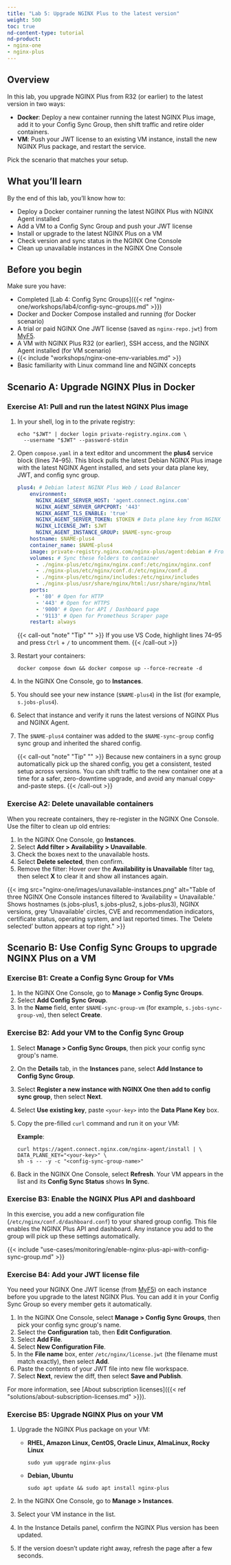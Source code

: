 ```yaml
---
title: "Lab 5: Upgrade NGINX Plus to the latest version"
weight: 500
toc: true
nd-content-type: tutorial
nd-product: 
- nginx-one
- nginx-plus
---
```


## Overview

In this lab, you upgrade NGINX Plus from R32 (or earlier) to the latest version in two ways:

- **Docker**: Deploy a new container running the latest NGINX Plus image, add it to your Config Sync Group, then shift traffic and retire older containers.  
- **VM**: Push your JWT license to an existing VM instance, install the new NGINX Plus package, and restart the service.

Pick the scenario that matches your setup.

## What you’ll learn

By the end of this lab, you’ll know how to:

- Deploy a Docker container running the latest NGINX Plus with NGINX Agent installed
- Add a VM to a Config Sync Group and push your JWT license  
- Install or upgrade to the latest NGINX Plus on a VM  
- Check version and sync status in the NGINX One Console  
- Clean up unavailable instances in the NGINX One Console  

## Before you begin

Make sure you have:

- Completed [Lab 4: Config Sync Groups]({{< ref "nginx-one/workshops/lab4/config-sync-groups.md" >}})  
- Docker and Docker Compose installed and running (for Docker scenario)
- A trial or paid NGINX One JWT license (saved as `nginx-repo.jwt`) from [MyF5](https://my.f5.com/manage/s/). 
- A VM with NGINX Plus R32 (or earlier), SSH access, and the NGINX Agent installed (for VM scenario)  
- {{< include "workshops/nginx-one-env-variables.md" >}}
- Basic familiarity with Linux command line and NGINX concepts

## Scenario A: Upgrade NGINX Plus in Docker

### Exercise A1: Pull and run the latest NGINX Plus image

1. In your shell, log in to the private registry:  

   ```shell
   echo "$JWT" | docker login private-registry.nginx.com \
     --username "$JWT" --password-stdin
   ```

2. Open `compose.yaml` in a text editor and uncomment the **plus4** service block (lines 74–95). This block pulls the latest Debian NGINX Plus image with the latest NGINX Agent installed, and sets your data plane key, JWT, and config sync group.

   ```yaml
   plus4: # Debian latest NGINX Plus Web / Load Balancer
       environment:
         NGINX_AGENT_SERVER_HOST: 'agent.connect.nginx.com'
         NGINX_AGENT_SERVER_GRPCPORT: '443'
         NGINX_AGENT_TLS_ENABLE: 'true'
         NGINX_AGENT_SERVER_TOKEN: $TOKEN # Data plane key from NGINX One Console
         NGINX_LICENSE_JWT: $JWT
         NGINX_AGENT_INSTANCE_GROUP: $NAME-sync-group
       hostname: $NAME-plus4
       container_name: $NAME-plus4
       image: private-registry.nginx.com/nginx-plus/agent:debian # From NGINX Private Registry
       volumes: # Sync these folders to container
         - ./nginx-plus/etc/nginx/nginx.conf:/etc/nginx/nginx.conf
         - ./nginx-plus/etc/nginx/conf.d:/etc/nginx/conf.d
         - ./nginx-plus/etc/nginx/includes:/etc/nginx/includes
         - ./nginx-plus/usr/share/nginx/html:/usr/share/nginx/html
       ports:
         - '80' # Open for HTTP
         - '443' # Open for HTTPS
         - '9000' # Open for API / Dashboard page
         - '9113' # Open for Prometheus Scraper page
       restart: always
   ```

   {{< call-out "note" "Tip" "" >}} If you use VS Code, highlight lines 74–95 and press `Ctrl` + `/` to uncomment them. {{< /call-out >}}

3. Restart your containers:

   ```shell
   docker compose down && docker compose up --force-recreate -d
   ```

4. In the NGINX One Console, go to **Instances**.
5. You should see your new instance (`$NAME-plus4`) in the list (for example, `s.jobs-plus4`).
6. Select that instance and verify it runs the latest versions of NGINX Plus and NGINX Agent.
7. The `$NAME-plus4` container was added to the `$NAME-sync-group` config sync group and inherited the shared config.  

   {{< call-out "note" "Tip" "" >}} Because new containers in a sync group automatically pick up the shared config, you get a consistent, tested setup across versions. You can shift traffic to the new container one at a time for a safer, zero-downtime upgrade, and avoid any manual copy-and-paste steps. {{< /call-out >}}

### Exercise A2: Delete unavailable containers

When you recreate containers, they re-register in the NGINX One Console. Use the filter to clean up old entries:

1. In the NGINX One Console, go **Instances**.
2. Select **Add filter > Availability > Unavailable**.
3. Check the boxes next to the unavailable hosts.
4. Select **Delete selected**, then confirm.
5. Remove the filter: Hover over the **Availability is Unavailable** filter tag, then select **X** to clear it and show all instances again.

<span style="display: inline-block;">
{{< img src="nginx-one/images/unavailable-instances.png"
    alt="Table of three NGINX One Console instances filtered to ‘Availability = Unavailable.’ Shows hostnames (s.jobs-plus1, s.jobs-plus2, s.jobs-plus3), NGINX versions, grey ‘Unavailable’ circles, CVE and recommendation indicators, certificate status, operating system, and last reported times. The ‘Delete selected’ button appears at top right." >}}
</span>

## Scenario B: Use Config Sync Groups to upgrade NGINX Plus on a VM

### Exercise B1: Create a Config Sync Group for VMs

1. In the NGINX One Console, go to **Manage > Config Sync Groups**.  
2. Select **Add Config Sync Group**.  
3. In the **Name** field, enter `$NAME-sync-group-vm` (for example, `s.jobs-sync-group-vm`), then select **Create**.

### Exercise B2: Add your VM to the Config Sync Group

1. Select **Manage > Config Sync Groups**, then pick your config sync group's name.  
2. On the **Details** tab, in the **Instances** pane, select **Add Instance to Config Sync Group**.  
3. Select **Register a new instance with NGINX One then add to config sync group**, then select **Next**.  
4. Select **Use existing key**, paste `<your-key>` into the **Data Plane Key** box.  
5. Copy the pre-filled `curl` command and run it on your VM:

    **Example**:

    ```shell
    curl https://agent.connect.nginx.com/nginx-agent/install | \
    DATA_PLANE_KEY="<your-key>" \
    sh -s -- -y -c "<config-sync-group-name>"
    ```

6. Back in the NGINX One Console, select **Refresh**. Your VM appears in the list and its **Config Sync Status** shows **In Sync**.

### Exercise B3: Enable the NGINX Plus API and dashboard

In this exercise, you add a new configuration file (`/etc/nginx/conf.d/dashboard.conf`) to your shared group config. This file enables the NGINX Plus API and dashboard. Any instance you add to the group will pick up these settings automatically.

{{< include "use-cases/monitoring/enable-nginx-plus-api-with-config-sync-group.md" >}}

### Exercise B4: Add your JWT license file

You need your NGINX One JWT license (from [MyF5](https://my.f5.com/manage/s/)) on each instance before you upgrade to the latest NGINX Plus. You can add it in your Config Sync Group so every member gets it automatically.

1. In the NGINX One Console, select **Manage > Config Sync Groups**, then pick your config sync group's name.  
2. Select the **Configuration** tab, then **Edit Configuration**.  
3. Select **Add File**.  
4. Select **New Configuration File**.  
5. In the **File name** box, enter `/etc/nginx/license.jwt` (the filename must match exactly), then select **Add**.
6. Paste the contents of your JWT file into new file workspace.  
7. Select **Next**, review the diff, then select **Save and Publish**.  

For more information, see [About subscription licenses]({{< ref "solutions/about-subscription-licenses.md" >}}).

### Exercise B5: Upgrade NGINX Plus on your VM

1. Upgrade the NGINX Plus package on your VM:
   - **RHEL, Amazon Linux, CentOS, Oracle Linux, AlmaLinux, Rocky Linux**  

     ```shell
     sudo yum upgrade nginx-plus
     ```

   - **Debian, Ubuntu**  

     ```shell
     sudo apt update && sudo apt install nginx-plus
     ```

2. In the NGINX One Console, go to **Manage > Instances**.  
3. Select your VM instance in the list.  
4. In the Instance Details panel, confirm the NGINX Plus version has been updated.  
5. If the version doesn’t update right away, refresh the page after a few seconds.
